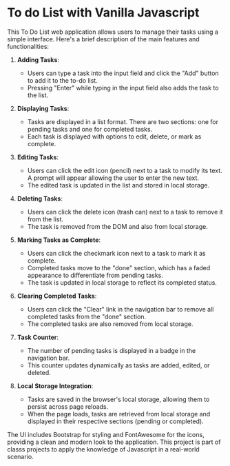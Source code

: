 # To do List with Vanilla Javascript

This To Do List web application allows users to manage their tasks using a simple interface. Here's a brief description of the main features and functionalities:

1. **Adding Tasks**:

    - Users can type a task into the input field and click the "Add" button to add it to the to-do list.
    - Pressing "Enter" while typing in the input field also adds the task to the list.

2. **Displaying Tasks**:

    - Tasks are displayed in a list format. There are two sections: one for pending tasks and one for completed tasks.
    - Each task is displayed with options to edit, delete, or mark as complete.

3. **Editing Tasks**:

    - Users can click the edit icon (pencil) next to a task to modify its text. A prompt will appear allowing the user to enter the new text.
    - The edited task is updated in the list and stored in local storage.

4. **Deleting Tasks**:

    - Users can click the delete icon (trash can) next to a task to remove it from the list.
    - The task is removed from the DOM and also from local storage.

5. **Marking Tasks as Complete**:

    - Users can click the checkmark icon next to a task to mark it as complete.
    - Completed tasks move to the "done" section, which has a faded appearance to differentiate from pending tasks.
    - The task is updated in local storage to reflect its completed status.

6. **Clearing Completed Tasks**:

    - Users can click the "Clear" link in the navigation bar to remove all completed tasks from the "done" section.
    - The completed tasks are also removed from local storage.

7. **Task Counter**:

    - The number of pending tasks is displayed in a badge in the navigation bar.
    - This counter updates dynamically as tasks are added, edited, or deleted.

8. **Local Storage Integration**:
    - Tasks are saved in the browser's local storage, allowing them to persist across page reloads.
    - When the page loads, tasks are retrieved from local storage and displayed in their respective sections (pending or completed).

The UI includes Bootstrap for styling and FontAwesome for the icons, providing a clean and modern look to the application. This project is part of classs projects to apply the knowledge of Javascript in a real-world scenario.
